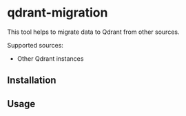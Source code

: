 # qdrant-migration

This tool helps to migrate data to Qdrant from other sources.

Supported sources:

* Other Qdrant instances

## Installation

## Usage
